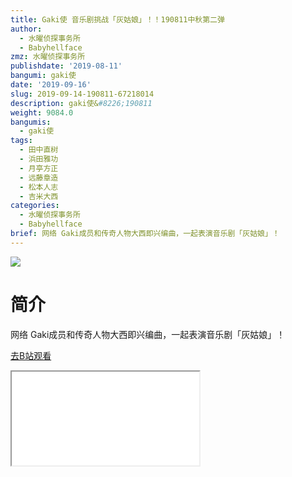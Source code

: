 ```yaml
---
title: Gaki使 音乐剧挑战「灰姑娘」！！190811中秋第二弹
author:
  - 水曜侦探事务所
  - Babyhellface
zmz: 水曜侦探事务所
publishdate: '2019-08-11'
bangumi: gaki使
date: '2019-09-16'
slug: 2019-09-14-190811-67218014
description: gaki使&#8226;190811
weight: 9084.0
bangumis:
  - gaki使
tags:
  - 田中直树
  - 浜田雅功
  - 月亭方正
  - 远藤章造
  - 松本人志
  - 吉米大西
categories:
  - 水曜侦探事务所
  - Babyhellface
brief: 网络 Gaki成员和传奇人物大西即兴编曲，一起表演音乐剧「灰姑娘」！
---
```

![](https://raw.githubusercontent.com/tcgriffith/owaraisite/master/static/tmpimg/f7ab7c527db48296b36a1524a6fe63515415ba1e.jpg.480.jpg)
# 简介  
网络
Gaki成员和传奇人物大西即兴编曲，一起表演音乐剧「灰姑娘」！  

[去B站观看](https://www.bilibili.com/video/av67218014/)
<div class ="resp-container"><iframe class="testiframe" src="//player.bilibili.com/player.html?aid=67218014"", scrolling="no", allowfullscreen="true" > </iframe></div> 
